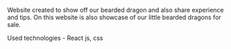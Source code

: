 Website created to show off our bearded dragon and also share experience and tips.
On this website is also showcase of our little bearded dragons for sale.

Used technologies - React js, css
